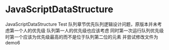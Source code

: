 # JavaScriptDataStructure
JavaScriptDataStructure Test
队列章节优先队列逻辑设计问题，原版本并未考虑第一个人的优先级 队列第一人的优先级也应该考虑 同时第一次运行队列优先级时第一个应该为优先级最高的而不是位于队列第二位的元素 并尝试修改文件为demo6